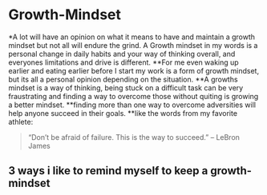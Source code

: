 # Growth-Mindset

*A lot will have an opinion on what it means to have and maintain a growth mindset but not all will endure the grind. A Growth mindset in my words is a personal change in daily habits and your way of thinking overall, and everyones limitations and drive is different. 
**For me even waking up earlier and eating earlier before I start my work is a form of growth mindset, but its all a personal opinion depending on the situation. 
**A growths mindset is a way of thinking, being stuck on a difficult task can be very fraustrating and finding a way to overcome those without quiting is growing a better mindset. 
**finding more than one way to overcome adversities will help anyone succeed in their goals.
**like the words from my favorite athlete:
> “Don’t be afraid of failure. 
> This is the way to succeed.” – LeBron James

## 3 ways i like to remind myself to keep a growth-mindset

